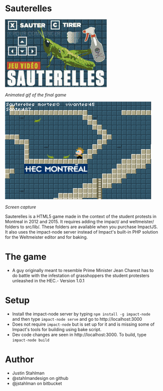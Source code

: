 # Sauterelles

<p>
<img src="./sauterelles.gif"/>
<figcaption>
  <em>Animated gif of the final game</em>
</figcaption>
</p>

<p>
<img src="./sauterelles.png"/>
<figcaption>
  <em>Screen capture</em>
</figcaption>
</p>

Sauterelles is a HTML5 game made in the context of the student protests in Montreal in 2012 and 2015. It requires adding the impact/ and weltmeister/ folders to src/lib/. These folders are available when you purchase ImpactJS. It also uses the impact-node server instead of Impact's built-in PHP solution for the Weltmeister editor and for baking.

# The game


- A guy originally meant to resemble Prime Minister Jean Charest has to do battle with the infestation of grasshoppers the student protesters unleashed in the HEC.- Version 1.0.1

# Setup

- Install the impact-node server by typing ```npm install -g impact-node``` and then type ```impact-node serve``` and go to http://localhost:3000
- Does not require ```impact-node``` but is set up for it and is missing some of Impact's tools for building using bake script.
- Dev code changes are seen in http://localhost:3000. To build, type ```impact-node build```</li>
</ul>

# Author

- Justin Stahlman
- @stahlmandesign on github
- @jstahlman on bitbucket
